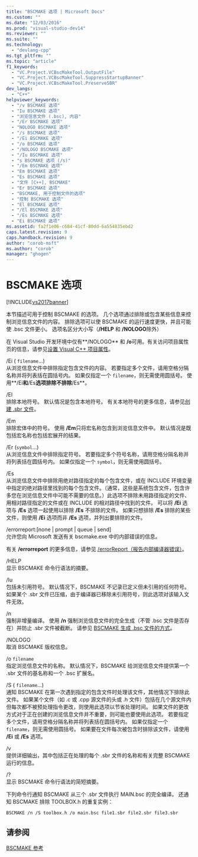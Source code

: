 ```yaml
---
title: "BSCMAKE 选项 | Microsoft Docs"
ms.custom: ""
ms.date: "12/03/2016"
ms.prod: "visual-studio-dev14"
ms.reviewer: ""
ms.suite: ""
ms.technology: 
  - "devlang-cpp"
ms.tgt_pltfrm: ""
ms.topic: "article"
f1_keywords: 
  - "VC.Project.VCBscMakeTool.OutputFile"
  - "VC.Project.VCBscMakeTool.SuppressStartupBanner"
  - "VC.Project.VCBscMakeTool.PreserveSBR"
dev_langs: 
  - "C++"
helpviewer_keywords: 
  - "/v BSCMAKE 选项"
  - "Iu BSCMAKE 选项"
  - "浏览信息文件 (.bsc), 内容"
  - "/Er BSCMAKE 选项"
  - "NOLOGO BSCMAKE 选项"
  - "/s BSCMAKE 选项"
  - "/Ei BSCMAKE 选项"
  - "/o BSCMAKE 选项"
  - "/NOLOGO BSCMAKE 选项"
  - "/Iu BSCMAKE 选项"
  - "s BSCMAKE 选项 (/s)"
  - "/Em BSCMAKE 选项"
  - "Em BSCMAKE 选项"
  - "Es BSCMAKE 选项"
  - "文件 [C++], BSCMAKE"
  - "Er BSCMAKE 选项"
  - "BSCMAKE, 用于控制文件的选项"
  - "控制 BSCMAKE 选项"
  - "El BSCMAKE 选项"
  - "/El BSCMAKE 选项"
  - "/Es BSCMAKE 选项"
  - "Ei BSCMAKE 选项"
ms.assetid: fa2f1e06-c684-41cf-80dd-6a554835ebd2
caps.latest.revision: 9
caps.handback.revision: 9
author: "corob-msft"
ms.author: "corob"
manager: "ghogen"
---
```

# BSCMAKE 选项
[!INCLUDE[vs2017banner](../../assembler/inline/includes/vs2017banner.md)]

本节描述可用于控制 BSCMAKE 的选项。  几个选项通过排除或包含某些信息来控制浏览信息文件的内容。  排除选项可以使 BSCMAKE 的运行速度更快，并且可能使 .bsc 文件更小。  选项名区分大小写（**\/HELP** 和 **\/NOLOGO**除外）  
  
 在 Visual Studio 开发环境中仅有**\/NOLOGO** 和 **\/o**可用。有关访问项目属性页的信息，请参见[设置 Visual C\+\+ 项目属性](../../ide/working-with-project-properties.md)。  
  
 \/Ei \( `filename`...\)  
 从浏览信息文件中排除指定包含文件的内容。  若要指定多个文件，请用空格分隔名称并将列表括在圆括号内。  如果仅指定一个 `filename`，则无需使用圆括号。  使用**\/Ei**和**\/Es**选项排除不排除**\/Es**。  
  
 \/El  
 排除本地符号。  默认情况是包含本地符号。  有关本地符号的更多信息，请参见[创建 .sbr 文件](../../build/reference/creating-an-dot-sbr-file.md)。  
  
 \/Em  
 排除宏体中的符号。  使用 **\/Em**只将宏名称包含到浏览信息文件中。  默认情况是既包括宏名称也包括宏展开的结果。  
  
 \/Er \(`symbol`...\)  
 从浏览信息文件中排除指定符号。  若要指定多个符号名称，请用空格分隔名称并将列表括在圆括号内。  如果仅指定一个 `symbol`，则无需使用圆括号。  
  
 \/Es  
 从浏览信息文件中排除用绝对路径指定的每个包含文件，或在 INCLUDE 环境变量中指定的绝对路径里找到的每个包含文件。（通常，这些是系统包含文件，包含许多您在浏览信息文件中可能不需要的信息。）此选项不排除未用路径指定的文件、用相对路径指定的文件或在 INCLUDE 的相对路径中找到的文件。  可以将 **\/Ei** 选项与 **\/Es** 选项一起使用以排除 **\/Es** 不排除的文件。  如果只想排除 **\/Es** 排除的某些文件，则使用 **\/Ei** 选项而非 **\/Es** 选项，并列出要排除的文件。  
  
 \/errorreport:\[none &#124; prompt &#124; queue &#124; send\]  
 允许您向 Microsoft 发送有关 bscmake.exe 中的内部错误的信息。  
  
 有关 **\/errorreport** 的更多信息，请参见 [\/errorReport（报告内部编译器错误）](../../build/reference/errorreport-report-internal-compiler-errors.md)。  
  
 \/HELP  
 显示 BSCMAKE 命令行语法的摘要。  
  
 \/Iu  
 包括未引用符号。  默认情况下，BSCMAKE 不记录已定义但未引用的任何符号。  如果某个 .sbr 文件已压缩，由于编译器已移除未引用符号，则此选项对该输入文件无效。  
  
 \/n  
 强制非增量编译。  使用 **\/n** 强制浏览信息文件的完全生成（不管 .bsc 文件是否存在）并防止 .sbr 文件被截断。  请参见 [BSCMAKE 生成 .bsc 文件的方式](../../build/reference/how-bscmake-builds-a-dot-bsc-file.md)。  
  
 \/NOLOGO  
 取消 BSCMAKE 版权信息。  
  
 \/o `filename`  
 指定浏览信息文件的名称。  默认情况下，BSCMAKE 给浏览信息文件提供第一个 .sbr 文件的基名称和一个 .bsc 扩展名。  
  
 \/S \( `filename`...\)  
 通知 BSCMAKE 在第一次遇到指定的包含文件时处理该文件，其他情况下排除此文件。  如果某个文件（如 .c 或 .cpp 源文件的头或 .h 文件）包括在几个源文件内但每次都不被预处理指令更改，则使用此选项以节省处理时间。  如果文件的更改方式对于正在创建的浏览信息文件并不重要，则可能也要使用此选项。  若要指定多个文件，请用空格分隔名称并将列表括在圆括号内。  如果仅指定一个 `filename`，则无需使用圆括号。  如果要在文件每次被包含时排除该文件，请使用 **\/Ei** 或 **\/Es** 选项。  
  
 \/v  
 提供详细输出，其中包括正在处理的每个 .sbr 文件的名称和有关完整 BSCMAKE 运行的信息。  
  
 \/?  
 显示 BSCMAKE 命令行语法的简短摘要。  
  
 下列命令行通知 BSCMAKE 从三个 .sbr 文件执行 MAIN.bsc 的完全编译。  还通知 BSCMAKE 排除 TOOLBOX.h 的重复实例：  
  
```  
BSCMAKE /n /S toolbox.h /o main.bsc file1.sbr file2.sbr file3.sbr  
```  
  
## 请参阅  
 [BSCMAKE 参考](../../build/reference/bscmake-reference.md)